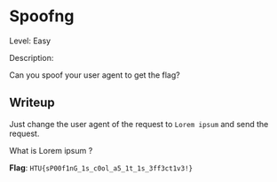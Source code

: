 # Spoofng

Level: Easy

Description:

Can you spoof your user agent to get the flag?

## Writeup

Just change the user agent of the request to `Lorem ipsum` and send the request.

What is Lorem ipsum ?

**Flag**: `HTU{sP00f1nG_1s_c0ol_a5_1t_1s_3ff3ct1v3!}`
